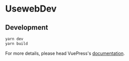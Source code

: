# UsewebDev

> 

## Development

```bash
yarn dev
yarn build
```

For more details, please head VuePress's [documentation](https://v1.vuepress.vuejs.org/).


